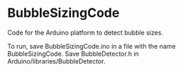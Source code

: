 BubbleSizingCode
================

Code for the Arduino platform to detect bubble sizes.

To run, save BubbleSizingCode.ino in a file with the name BubbleSizingCode. Save BubbleDetector.h in Arduino/libraries/BubbleDetector. 
